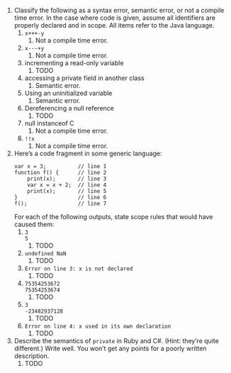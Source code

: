 1) Classify the following as a syntax error, semantic error, or not a compile time error. In the case where code is given, assume all identifiers are properly declared and in scope. All items refer to the Java language.
   1) `x+++-y`
      1) Not a compile time error.
   2) `x---+y`
      1) Not a compile time error.
   3) incrementing a read-only variable
      1) TODO <!-- want to say semantic error -->
   4) accessing a private field in another class
      1) Semantic error.
   5) Using an uninitialized variable
      1) Semantic error.
   6) Dereferencing a null reference
      1) TODO
   7) null instanceof C
      1) Not a compile time error.
   8) `!!x`
      1) Not a compile time error.
2) Here’s a code fragment in some generic language:
    ```
    var x = 3;          // line 1
    function f() {      // line 2
        print(x);       // line 3
        var x = x + 2;  // line 4
        print(x);       // line 5
    }                   // line 6
    f();                // line 7
    ```
    For each of the following outputs, state scope rules that would have caused them:
   1) `3`  
   `5`  
      1)  TODO
   2) `undefined NaN`
      1) TODO
   3) `Error on line 3: x is not declared`
      1) TODO
   4) `75354253672`  
    `75354253674`
      1) TODO
   5) `3`  
   `-23482937128`
      1) TODO
   6) `Error on line 4: x used in its own declaration`
      1) TODO
3) Describe the semantics of `private` in Ruby and C#. (Hint: they’re quite different.) Write well. You won’t get any points for a poorly written description.
   1) TODO
